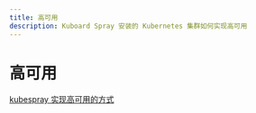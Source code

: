 ```yaml
---
title: 高可用
description: Kuboard Spray 安装的 Kubernetes 集群如何实现高可用
---
```


# 高可用

[kubespray 实现高可用的方式](https://kubespray.io/#/docs/ha-mode)